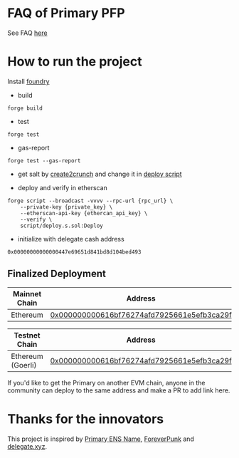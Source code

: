 # FAQ of Primary PFP
See FAQ [here](https://github.com/ForeverPFP/primary-pfp-contract/blob/main/faq.md)

# How to run the project
Install [foundry](https://book.getfoundry.sh/)

- build
```
forge build
```

- test
```
forge test 
```

- gas-report
```
forge test --gas-report
```

- get salt by [create2crunch](https://github.com/0age/create2crunch) and change it in [deploy script](https://github.com/ForeverPFP/primary-pfp-contract/blob/main/script/deploy.s.sol#L23)


- deploy and verify in etherscan
```
forge script --broadcast -vvvv --rpc-url {rpc_url} \
    --private-key {private_key} \
    --etherscan-api-key {ethercan_api_key} \
    --verify \
    script/deploy.s.sol:Deploy
```
- initialize with delegate cash address
```
0x00000000000000447e69651d841bd8d104bed493
```


## Finalized Deployment

|Mainnet Chain|Address|
|---|---|
|Ethereum|[0x000000000616bf76274afd7925661e5efb3ca29f](https://etherscan.io/address/0x000000000616bf76274afd7925661e5efb3ca29f)|

|Testnet Chain|Address|
|---|---|
|Ethereum (Goerli)|[0x000000000616bf76274afd7925661e5efb3ca29f](https://goerli.etherscan.io/address/0x000000000616bf76274afd7925661e5efb3ca29f)|

If you'd like to get the Primary on another EVM chain, anyone in the community can deploy to the same address and make a PR to add link here.

# Thanks for the innovators
This project is inspired by [Primary ENS Name](https://app.ens.domains/faq#what-is-a-primary-ens-name-record), [ForeverPunk](https://twitter.com/ForeverpunksCom) and [delegate.xyz](https://delegate.xyz).
